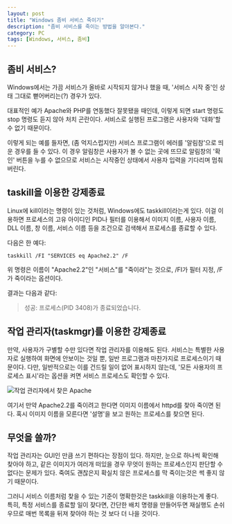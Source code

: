 ```yaml
---
layout: post
title: "Windows 좀비 서비스 죽이기"
description: "좀비 서비스를 죽이는 방법을 알아본다."
category: PC
tags: [Windows, 서비스, 좀비]
---
```


## 좀비 서비스?

Windows에서는 가끔 서비스가 올바로 시작되지 않거나 했을 때,
'서비스 시작 중'인 상태 그대로 뻗어버리는(?) 경우가 있다.

대표적인 예가 Apache와 PHP를 연동했다 잘못됐을 때인데, 이렇게 되면 start 명령도 stop 명령도 듣지 않아 처치 곤란이다.
서비스로 실행된 프로그램은 사용자와 '대화'할 수 없기 때문이다.

이렇게 되는 예를 들자면, (좀 억지스럽지만) 서비스 프로그램이 에러를 '알림참'으로 띄운 경우를 들 수 있다. 이 경우 알림창은 사용자가 볼 수 없는 곳에 뜨므로 알림창의 '확인' 버튼을 누를 수 없으므로 서비스는 시작중인 상태에서 사용자 입력을 기다리며 멈춰버린다.



## taskill을 이용한 강제종료

Linux에 kill이라는 명령이 있는 것처럼, Windows에도 taskkill이라는게 있다.
이걸 이용하면 프로세스의 고유 아이디인 PID나 필터를 이용해서 이미지 이름, 사용자 이름, DLL 이름, 창 이름, 서비스 이름 등을 조건으로 검색해서 프로세스를 종료할 수 있다.

다음은 한 예다:

~~~
taskkill /FI "SERVICES eq Apache2.2" /F
~~~

위 명령은 이름이 "Apache2.2"인 "서비스"를 "죽이라"는 것으로, /FI가 필터 지정, /F가 죽이라는 옵션이다.

결과는 다음과 같다:

> 성공: 프로세스(PID 3408)가 종료되었습니다.



## 작업 관리자(taskmgr)를 이용한 강제종료

만약, 사용자가 구별할 수만 있다면 작업 관리자를 이용해도 된다.
서비스는 특별한 사용자로 실행하여 화면에 안보이는 것일 뿐, 일반 프로그램과 마찬가지로 프로세스이기 때문이다.
다만, 일반적으로는 이를 건드릴 일이 없어 표시하지 않는데, '모든 사용자의 프로세스 표시'라는 옵션을 켜면 서비스 프로세스도 확인할 수 있다.


![작업 관리자에서 찾은 Apache](https://lh4.googleusercontent.com/-xmlyDLwdW94/VNTaKkLGLKI/AAAAAAAAO14/ZCtRTDdRy1c/s0/windows-taskmgr-httpd.png "'모든 사용자의 프로세스 표시' 옵션을 켜면 서비스 프로세스도 찾을 수 있다.")


여기서 만약 Apache2.2를 죽이려고 한다면 이미지 이름에서 httpd를 찾아 죽이면 된다.
혹시 이미지 이름을 모른다면 '설명'을 보고 원하는 프로세스를 찾으면 된다.



## 무엇을 쓸까?

작업 관리자는 GUI인 만큼 쓰기 편하다는 장점이 있다.
하지만, 눈으로 하나씩 확인해 찾아야 하고, 같은 이미지가 여러개 떠있을 경우 무엇이 원하는 프로세스인지 판단할 수 없다는 문제가 있다.
죽여도 괜찮은지 확실치 않은 프로세스를 막 죽이는것은 썩 좋지 않기 때문이다.

그러니 서비스 이름처럼 찾을 수 있는 기준이 명확한것은 taskkill을 이용하는게 좋다.
특히, 특정 서비스를 종료할 일이 잦다면, 간단한 배치 명령을 만들어두면 재실행도 손쉬우므로 매번 목록을 뒤져 찾아야 하는 것 보다 더 나을 것이다.
